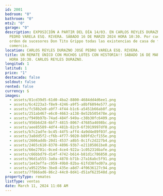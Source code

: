 ```yaml
---
id: 2001
bedroom: "0"
bathroom: "0"
mts2: "0"
garage: "0"
description: EXPOSICIÓN A PARTIR DEL DÍA 14/03. EN CARLOS REYLES DURAZNO JOSÉ
  PEDRO VARELA ESQ. RIVERA. SÁBADO 16 DE MARZO 2024 HORA 10:30. Por cuenta y
  orden de sucesores Don Tito Grippo todas las existencias de casa de familia y
  comercio.
location: CARLOS REYLES DURAZNO JOSÉ PEDRO VARELA ESQ. RIVERA.
title: UN REMATE ÚNICO CON MUCHOS LOTES CON HISTORIA!! SÁBADO 16 DE MARZO 2024
  HORA 10:30. CARLOS REYLES DURAZNO.
longitud: 1
latitud: 1
price: "1"
destacada: false
soldout: false
rented: false
currency: $
images:
  - assets/81cd39d5-61d0-4ba2-8800-4684dd4d6ee1.png
  - assets/6c4223a3-f8e9-4246-a9f5-a8bf6094e577.png
  - assets/fc58b2e0-a9f7-4f44-b1c6-a5451b66ab8f.png
  - assets/251ab467-e6c0-4663-a138-8e52b505478e.png
  - assets/f949b97b-74ad-484f-949a-c38b30fc6409.png
  - assets/956b6d28-6bf7-4815-8067-47685a4698bc.png
  - assets/aee85589-4df4-481b-82c9-6f3919997df0.png
  - assets/b7c2adfe-bc45-44f5-aff4-4a9d4e89f03f.png
  - assets/3a8dd5f2-cf6b-4f77-9020-b89fd2cf155e.png
  - assets/2606addb-20d1-4537-a8b5-8c1fc2d227b4.png
  - assets/2465c610-8370-4896-93b7-e21105861be0.png
  - assets/66e2701c-0ced-4ce4-922a-1c052316bafe.png
  - assets/c66bbd79-d14f-4742-b614-b81d1c786850.png
  - assets/96d1a555-3a0a-4878-b71b-27a16abc5f91.png
  - assets/1e43effa-c959-49b0-82ba-61fd38fed07a.png
  - assets/a952259e-3be8-435e-a8d7-4f0636127c94.png
  - assets/7f866ad6-86c2-44c0-8d41-d51af623548d.png
propertyType: remates
listType: ventas
date: March 11, 2024 11:08 AM
---
```


